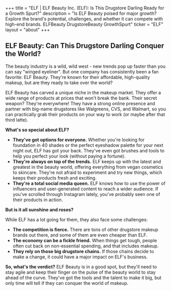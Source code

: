 +++
title = "ELF |   ELF Beauty Inc. (ELF):  Is This Drugstore Darling Ready for a Growth Spurt?"
description = "Is ELF Beauty poised for major growth? Explore the brand's potential, challenges, and whether it can compete with high-end brands. ELFBeauty DrugstoreBeauty GrowthSpurt"
ticker = "ELF"
layout = "about"
+++

        


## ELF Beauty: Can This Drugstore Darling Conquer the World?

The beauty industry is a wild, wild west - new trends pop up faster than you can say "winged eyeliner".  But one company has consistently been a fan favorite: ELF Beauty.  They're known for their affordable, high-quality makeup, but are they ready to take over the world?  

ELF Beauty has carved a unique niche in the makeup market.  They offer a wide range of products at prices that won't break the bank.  Their secret weapon?  They're everywhere!  They have a strong online presence and partner with big-name drugstores like Walgreens, CVS, and Walmart, so you can practically grab their products on your way to work (or maybe after that third latte).  

**What's so special about ELF?**  

* **They've got options for everyone.**  Whether you're looking for foundation in 40 shades or the perfect eyeshadow palette for your next night out, ELF has got your back.  They've even got brushes and tools to help you perfect your look (without paying a fortune).
* **They're always on top of the trends.**  ELF keeps up with the latest and greatest in the beauty world, offering everything from vegan cosmetics to skincare.  They're not afraid to experiment and try new things, which keeps their products fresh and exciting.
* **They're a total social media queen.**  ELF knows how to use the power of influencers and user-generated content to reach a wider audience.  If you've scrolled through Instagram lately, you've probably seen one of their products in action. 

**But is it all sunshine and roses?**

While ELF has a lot going for them, they also face some challenges:

* **The competition is fierce.**  There are tons of other drugstore makeup brands out there, and some of them are even cheaper than ELF.  
* **The economy can be a fickle friend.**  When things get tough, people often cut back on non-essential spending, and that includes makeup. 
* **They rely on those big drugstore chains.**  If those chains decide to make a change, it could have a major impact on ELF's business.  

**So, what's the verdict?**  ELF Beauty is in a good spot, but they'll need to stay agile and keep their finger on the pulse of the beauty world to stay ahead of the curve.  They've got the tools and the talent to make it big, but only time will tell if they can conquer the world of makeup.  

        